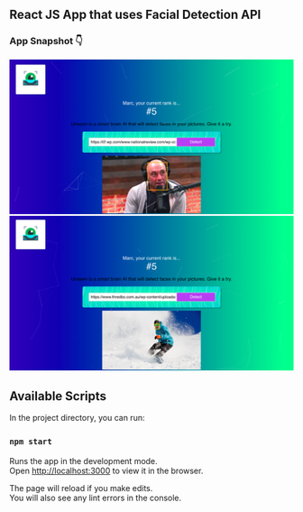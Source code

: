 ## React JS App that uses Facial Detection API 

### App Snapshot 👇 

!["Screenshot of Robofriends Homepage"](https://github.com/MarcGregi/unseen/blob/master/docs/joe-rogan-face.png?raw=true)
!["Screenshot of Robofriends Search Functionality"](https://github.com/MarcGregi/unseen/blob/master/docs/snowboard.png)


## Available Scripts

In the project directory, you can run:

### `npm start`

Runs the app in the development mode.<br>
Open [http://localhost:3000](http://localhost:3000) to view it in the browser.

The page will reload if you make edits.<br>
You will also see any lint errors in the console.


